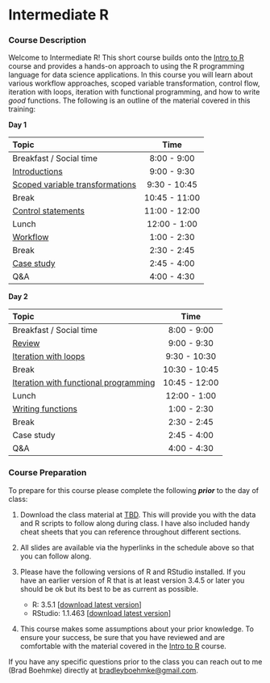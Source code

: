 
# Intermediate R

### Course Description

Welcome to Intermediate R\! This short course builds onto the [Intro to
R](https://github.com/uc-r/Intro-R) course and provides a hands-on
approach to using the R programming language for data science
applications. In this course you will learn about various workflow
approaches, scoped variable transformation, control flow, iteration with
loops, iteration with functional programming, and how to write *good*
functions. The following is an outline of the material covered in this
training:

**Day
1**

| Topic                                                                                             |     Time      |
| :------------------------------------------------------------------------------------------------ | :-----------: |
| Breakfast / Social time                                                                           |  8:00 - 9:00  |
| [Introductions](https://uc-r.github.io/Intermediate-R/day-1a-intro.html)                          |  9:00 - 9:30  |
| [Scoped variable transformations](https://uc-r.github.io/Intermediate-R/day-1b-scoped-dplyr.html) | 9:30 - 10:45  |
| Break                                                                                             | 10:45 - 11:00 |
| [Control statements](https://uc-r.github.io/Intermediate-R/day-1c-control-flow.html)              | 11:00 - 12:00 |
| Lunch                                                                                             | 12:00 - 1:00  |
| [Workflow](https://uc-r.github.io/Intermediate-R/day-1d-workflow.html)                            |  1:00 - 2:30  |
| Break                                                                                             |  2:30 - 2:45  |
| [Case study](https://uc-r.github.io/Intermediate-R/day-1e-case-study.html)                        |  2:45 - 4:00  |
| Q\&A                                                                                              |  4:00 - 4:30  |

**Day
2**

| Topic                                                                                         |     Time      |
| :-------------------------------------------------------------------------------------------- | :-----------: |
| Breakfast / Social time                                                                       |  8:00 - 9:00  |
| [Review](https://uc-r.github.io/Intermediate-R/day-2a-intro.html)                             |  9:00 - 9:30  |
| [Iteration with loops](https://uc-r.github.io/Intermediate-R/day-2b-loops.html)               | 9:30 - 10:30  |
| Break                                                                                         | 10:30 - 10:45 |
| [Iteration with functional programming](https://uc-r.github.io/Intermediate-R/day-2c-fp.html) | 10:45 - 12:00 |
| Lunch                                                                                         | 12:00 - 1:00  |
| [Writing functions](https://uc-r.github.io/Intermediate-R/day-2d-functions.html)              |  1:00 - 2:30  |
| Break                                                                                         |  2:30 - 2:45  |
| Case study                                                                                    |  2:45 - 4:00  |
| Q\&A                                                                                          |  4:00 - 4:30  |

### Course Preparation

To prepare for this course please complete the following ***prior*** to
the day of class:

1.  Download the class material at [TBD](). This will provide you with
    the data and R scripts to follow along during class. I have also
    included handy cheat sheets that you can reference throughout
    different sections.

2.  All slides are available via the hyperlinks in the schedule above so
    that you can follow along.

3.  Please have the following versions of R and RStudio installed. If
    you have an earlier version of R that is at least version 3.4.5 or
    later you should be ok but its best to be as current as possible.
    
      - R: 3.5.1 \[[download latest
        version](https://cran.r-project.org/)\]
      - RStudio: 1.1.463 \[[download latest
        version](https://www.rstudio.com/products/rstudio/download/#download)\]

4.  This course makes some assumptions about your prior knowledge. To
    ensure your success, be sure that you have reviewed and are
    comfortable with the material covered in the [Intro to
    R](https://github.com/uc-r/Intro-R) course.

If you have any specific questions prior to the class you can reach out
to me (Brad Boehmke) directly at <bradleyboehmke@gmail.com>.
